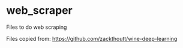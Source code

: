 # web_scraper
Files to do web scraping

Files copied from: https://github.com/zackthoutt/wine-deep-learning
